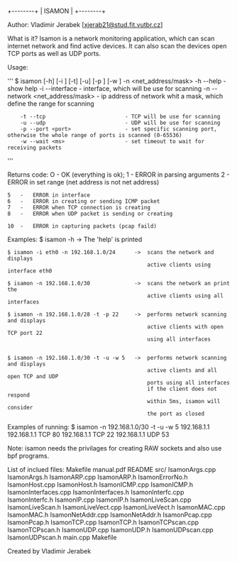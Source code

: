 +--------+
| ISAMON |
+--------+

Author: Vladimir Jerabek [xjerab21@stud.fit.vutbr.cz]

What is it?
    Isamon is a network monitoring application, which can scan internet network and find active devices.
    It can also scan the devices open TCP ports as well as UDP ports.


Usage:

'''
$ isamon [-h] [-i <interface>] [-t] [-u] [-p <port>] [-w <ms>] -n <net_address/mask>
        -h --help                        - show help
        -i --interface <interface>       - interface, which will be use for scanning
        -n --network <net_address/mask>  - ip address of network whit a mask, which define the range for scanning

        -t --tcp                         - TCP will be use for scanning
        -u --udp                         - UDP will be use for scanning
        -p --port <port>                 - set specific scanning port, otherwise the whole range of ports is scanned (0-65536)
        -w --wait <ms>                   - set timeout to wait for receiving packets
'''

Returns code:
    O   -   OK (everything is ok);
    1   -   ERROR in parsing arguments
    2   -   ERROR in set range (net address is not net address)

    5   -   ERROR in interface
    6   -   ERROR in creating or sending ICMP packet
    7   -   ERROR when TCP connection is creating
    8   -   ERROR when UDP packet is sending or creating

    10  -   ERROR in capturing packets (pcap faild)


Examples:
    $ isamon -h                             ->  The 'help' is printed

    $ isamon -i eth0 -n 192.168.1.0/24      ->  scans the network and displays
                                                active clients using interface eth0

    $ isamon -n 192.168.1.0/30              ->  scans the network an print the
                                                active clients using all interfaces

    $ isamon -n 192.168.1.0/28 -t -p 22     ->  performs network scanning and displays
                                                active clients with open TCP port 22
                                                using all interfaces


    $ isamon -n 192.168.1.0/30 -t -u -w 5   ->  performs network scanning and displays
                                                active clients and all open TCP and UDP
                                                ports using all interfaces
                                                if the client does not respond
                                                within 5ms, isamon will consider
                                                the port as closed


Examples of running:
    $ isamon -n 192.168.1.0/30 -t -u -w 5
    192.168.1.1
    192.168.1.1 TCP 80
    192.168.1.1 TCP 22
    192.168.1.1 UDP 53

Note:
    isamon needs the privilages for creating RAW sockets and also use bpf programs.

List of inclued files:
    Makefile
    manual.pdf
    README
    src/
        IsamonArgs.cpp
        IsamonArgs.h
        IsamonARP.cpp
        IsamonARP.h
        IsamonErrorNo.h
        IsamonHost.cpp
        IsamonHost.h
        IsamonICMP.cpp
        IsamonICMP.h
        IsamonInterfaces.cpp
        IsamonInterfaces.h
        IsamonInterfc.cpp
        IsamonInterfc.h
        IsamonIP.cpp
        IsamonIP.h
        IsamonLiveScan.cpp
        IsamonLiveScan.h
        IsamonLiveVect.cpp
        IsamonLiveVect.h
        IsamonMAC.cpp
        IsamonMAC.h
        IsamonNetAddr.cpp
        IsamonNetAddr.h
        IsamonPcap.cpp
        IsamonPcap.h
        IsamonTCP.cpp
        IsamonTCP.h
        IsamonTCPscan.cpp
        IsamonTCPscan.h
        IsamonUDP.cpp
        IsamonUDP.h
        IsamonUDPscan.cpp
        IsamonUDPscan.h
        main.cpp
        Makefile


Created by Vladimir Jerabek
